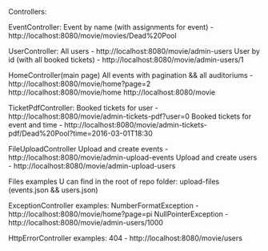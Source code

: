 Controllers:

EventController:
Event by name (with assignments for event) - http://localhost:8080/movie/movies/Dead%20Pool

UserController:
All users - http://localhost:8080/movie/admin-users
User by id (with all booked tickets) - http://localhost:8080/movie/admin-users/1

HomeController(main page)
All events with pagination && all auditoriums - 
http://localhost:8080/movie/home?page=2
http://localhost:8080/movie/home
http://localhost:8080/movie

TicketPdfController:
Booked tickets for user - http://localhost:8080/movie/admin-tickets-pdf?user=0
Booked tickets for event and time - http://localhost:8080/movie/admin-tickets-pdf/Dead%20Pool?time=2016-03-01T18:30

FileUploadController
Upload and create events -  http://localhost:8080/movie/admin-upload-events
Upload and create users -  http://localhost:8080/movie/admin-upload-users

Files examples U can find in the root of repo folder: upload-files (events.json && users.json)

ExceptionController
examples:
NumberFormatException - http://localhost:8080/movie/home?page=pi
NullPointerException - http://localhost:8080/movie/admin-users/1000

HttpErrorController
examples:
404 - http://localhost:8080/movie/users

